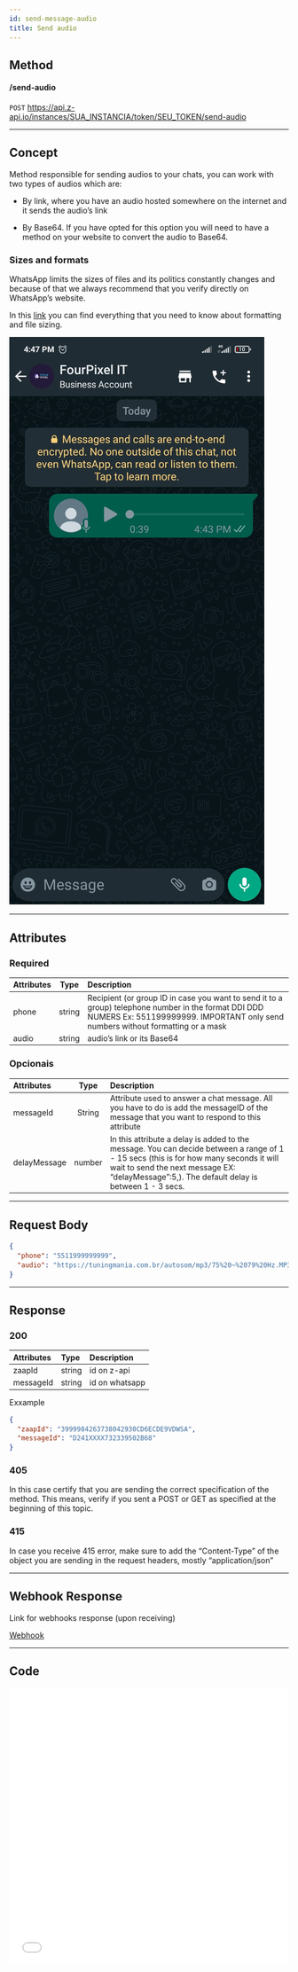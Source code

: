 ```yaml
---
id: send-message-audio
title: Send audio 
---
```


## Method 

#### /send-audio

`POST` https://api.z-api.io/instances/SUA_INSTANCIA/token/SEU_TOKEN/send-audio

---

## Concept 

Method responsible for sending audios to your chats, you can work with two types of audios which are: 

 - By link, where you have an audio hosted somewhere on the internet and it sends the audio’s link 

 - By Base64. If you have opted for this option you will need to have a method on your website to convert the audio to Base64.

### Sizes and formats

WhatsApp limits the sizes of files and its politics constantly changes and because of that we always recommend that you verify directly on WhatsApp’s website.

In this [link]  you can find everything that you need to know about formatting and file sizing.

[link]: https://developers.facebook.com/docs/whatsapp/api/media

![image](../../../../../img/SendingAudio.jpeg)

---

## Attributes

### Required

| Attributes | Type | Description |
| :-- | :-: | :-- |
| phone | string | Recipient (or group ID in case you want to send it to a group) telephone number in the format DDI DDD NUMERS Ex: 551199999999. IMPORTANT  only send numbers without formatting or a mask  |
| audio | string | audio’s link or its Base64 |

### Opcionais

| Attributes | Type | Description |
| :-- | :-: | :-- |
| messageId | String | Attribute used to answer a chat message. All you have to do is add the messageID of the message that you want to respond to this attribute |
| delayMessage | number | In this attribute a delay is added to the message. You can decide between a range of 1 - 15 secs (this is for how many seconds it will wait to send the next message EX: “delayMessage”:5,). The default delay is between 1 - 3 secs. |

---

## Request Body

```json
{
  "phone": "5511999999999",
  "audio": "https://tuningmania.com.br/autosom/mp3/75%20~%2079%20Hz.MP3"
}
```

---

## Response

### 200

| Attributes | Type   | Description      |
| :-------- | :----- | :------------- |
| zaapId    | string | id on z-api    |
| messageId | string | id on whatsapp |

Exxample 

```json
{
  "zaapId": "3999984263738042930CD6ECDE9VDWSA",
  "messageId": "D241XXXX732339502B68"
}
```

### 405

In this case certify that you are sending the correct specification of the method. This means, verify if you sent a POST or GET as specified at the beginning of this topic.

### 415

In case you receive 415 error, make sure to add the “Content-Type” of the object you are sending in the request headers, mostly “application/json”

---

## Webhook Response

Link for webhooks response (upon receiving)

[Webhook](../webhooks/on-message-received#exemplo-de-retorno-de-áudio)

---

## Code

<iframe src="//api.apiembed.com/?source=https://raw.githubusercontent.com/Z-API/z-api-docs/main/json-examples/send-audio.json&targets=all" frameborder="0" scrolling="no" width="100%" height="500px" seamless></iframe>
